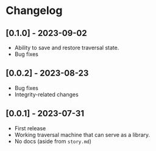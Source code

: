 # Changelog

## [0.1.0] - 2023-09-02

- Ability to save and restore traversal state.
- Bug fixes

## [0.0.2] - 2023-08-23

- Bug fixes
- Integrity-related changes

## [0.0.1] - 2023-07-31

- First release
- Working traversal machine that can serve as a library.
- No docs (aside from `story.md`)
